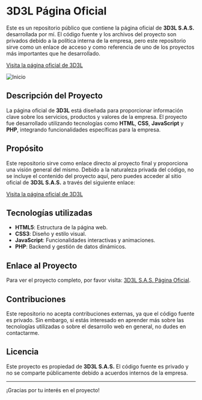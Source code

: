# 3D3L Página Oficial

Este es un repositorio público que contiene la página oficial de **3D3L S.A.S.** desarrollada por mí. El código fuente y los archivos del proyecto son privados debido a la política interna de la empresa, pero este repositorio sirve como un enlace de acceso y como referencia de uno de los proyectos más importantes que he desarrollado.

[Visita la página oficial de 3D3L](https://www.3d3l.com.mx)

![Inicio](Inicio.gif)

## Descripción del Proyecto

La página oficial de **3D3L** está diseñada para proporcionar información clave sobre los servicios, productos y valores de la empresa. El proyecto fue desarrollado utilizando tecnologías como **HTML**, **CSS**, **JavaScript** y **PHP**, integrando funcionalidades específicas para la empresa.

## Propósito

Este repositorio sirve como enlace directo al proyecto final y proporciona una visión general del mismo. Debido a la naturaleza privada del código, no se incluye el contenido del proyecto aquí, pero puedes acceder al sitio oficial de **3D3L S.A.S.** a través del siguiente enlace:

[Visita la página oficial de 3D3L](https://www.3d3l.com.mx)

## Tecnologías utilizadas

- **HTML5**: Estructura de la página web.
- **CSS3**: Diseño y estilo visual.
- **JavaScript**: Funcionalidades interactivas y animaciones.
- **PHP**: Backend y gestión de datos dinámicos.

## Enlace al Proyecto

Para ver el proyecto completo, por favor visita: [3D3L S.A.S. Página Oficial](https://www.3d3l.com.mx).

## Contribuciones

Este repositorio no acepta contribuciones externas, ya que el código fuente es privado. Sin embargo, si estás interesado en aprender más sobre las tecnologías utilizadas o sobre el desarrollo web en general, no dudes en contactarme.

## Licencia

Este proyecto es propiedad de **3D3L S.A.S.** El código fuente es privado y no se comparte públicamente debido a acuerdos internos de la empresa.

---

¡Gracias por tu interés en el proyecto!
